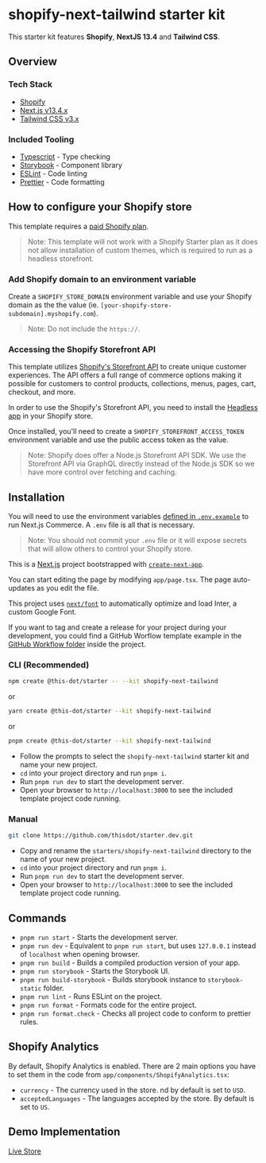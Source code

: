# shopify-next-tailwind starter kit

This starter kit features **Shopify**, **NextJS 13.4** and **Tailwind CSS**.

## Overview

### Tech Stack

- [Shopify](https://shopify.dev/docs)
- [Next.js v13.4.x](https://nextjs.org)
- [Tailwind CSS v3.x](https://tailwindcss.com/)

### Included Tooling

- [Typescript](https://www.typescriptlang.org/) - Type checking
- [Storybook](https://storybook.js.org/) - Component library
- [ESLint](https://eslint.org/) - Code linting
- [Prettier](https://prettier.io/) - Code formatting

## How to configure your Shopify store

This template requires a [paid Shopify plan](https://www.shopify.com/pricing).

> Note: This template will not work with a Shopify Starter plan as it does not allow installation of custom themes, which is required to run as a headless storefront.

### Add Shopify domain to an environment variable

Create a `SHOPIFY_STORE_DOMAIN` environment variable and use your Shopify domain as the the value (ie. `[your-shopify-store-subdomain].myshopify.com`).

> Note: Do not include the `https://`.

### Accessing the Shopify Storefront API

This template utilizes [Shopify's Storefront API](https://shopify.dev/docs/api/storefront) to create unique customer experiences. The API offers a full range of commerce options making it possible for customers to control products, collections, menus, pages, cart, checkout, and more.

In order to use the Shopify's Storefront API, you need to install the [Headless app](https://apps.shopify.com/headless) in your Shopify store.

Once installed, you'll need to create a `SHOPIFY_STOREFRONT_ACCESS_TOKEN` environment variable and use the public access token as the value.

> Note: Shopify does offer a Node.js Storefront API SDK. We use the Storefront API via GraphQL directly instead of the Node.js SDK so we have more control over fetching and caching.

## Installation

You will need to use the environment variables [defined in `.env.example`](https://github.com/thisdot/starter.dev/blob/main/starters/shopify-next-tailwind/.env.example) to run Next.js Commerce. A `.env` file is all that is necessary.

> Note: You should not commit your `.env` file or it will expose secrets that will allow others to control your Shopify store.

This is a [Next.js](https://nextjs.org/) project bootstrapped with [`create-next-app`](https://github.com/vercel/next.js/tree/canary/packages/create-next-app).

You can start editing the page by modifying `app/page.tsx`. The page auto-updates as you edit the file.

This project uses [`next/font`](https://nextjs.org/docs/basic-features/font-optimization) to automatically optimize and load Inter, a custom Google Font.

If you want to tag and create a release for your project during your development, you could find a GitHub Worflow template example in the [GitHub Workflow folder](https://github.com/thisdot/starter.dev/tree/main/starters/shopify-next-tailwind/.github/worflows) inside the project.

### CLI (Recommended)

```bash
npm create @this-dot/starter -- --kit shopify-next-tailwind
```

or

```bash
yarn create @this-dot/starter --kit shopify-next-tailwind
```

or

```bash
pnpm create @this-dot/starter --kit shopify-next-tailwind
```

- Follow the prompts to select the `shopify-next-tailwind` starter kit and name your new project.
- `cd` into your project directory and run `pnpm i`.
- Run `pnpm run dev` to start the development server.
- Open your browser to `http://localhost:3000` to see the included template project code running.

### Manual

```bash
git clone https://github.com/thisdot/starter.dev.git
```

- Copy and rename the `starters/shopify-next-tailwind` directory to the name of your new project.
- `cd` into your project directory and run `pnpm i`.
- Run `pnpm run dev` to start the development server.
- Open your browser to `http://localhost:3000` to see the included template project code running.

## Commands

- `pnpm run start` - Starts the development server.
- `pnpm run dev` - Equivalent to `pnpm run start`, but uses `127.0.0.1` instead of `localhost` when opening browser.
- `pnpm run build` - Builds a compiled production version of your app.
- `pnpm run storybook` - Starts the Storybook UI.
- `pnpm run build-storybook` - Builds storybook instance to `storybook-static` folder.
- `pnpm run lint` - Runs ESLint on the project.
- `pnpm run format` - Formats code for the entire project.
- `pnpm run format.check` - Checks all project code to conform to prettier rules.

## Shopify Analytics

By default, Shopify Analytics is enabled. There are 2 main options you have to set them in the code from `app/components/ShopifyAnalytics.tsx`:

- `currency` - The currency used in the store. nd by default is set to `USD`.
- `acceptedLanguages` - The languages accepted by the store. By default is set to `US`.

## Demo Implementation

[Live Store](https://shopify-next-tailwind.starter.dev)
